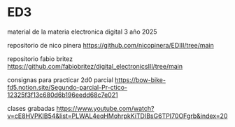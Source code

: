 # ED3
material de la materia electronica digital 3 año 2025

repositorio de nico pinera https://github.com/nicopinera/EDIII/tree/main

repositorio fabio britez https://github.com/fabiobritez/digital_electronicsIII/tree/main

consignas para practicar 2d0 parcial https://bow-bike-fd5.notion.site/Segundo-parcial-Pr-ctico-12325f3f13c680d6b196eedd68c7e021

clases grabadas https://www.youtube.com/watch?v=cE8HVPKIB54&list=PLWAL4eqHMohrpkKiTDIBsG6TPI70OFgrb&index=20